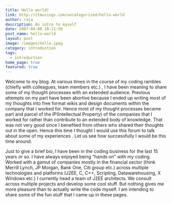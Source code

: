 ```yaml
---
title: Hello world!
link: http://itmusings.com/uncategorized/hello-world
author: raja
description: An intro to myself
date: 2007-04-06 18:11:50
post_name: hello-world
layout: post
image: /images/hello.jpeg
category: introduction
tags: 
  - introduction
home_page: true
featured: true
---
```


Welcome to my blog. At various times in the course of my coding rambles (chiefly with colleagues, team members etc.) , I have been meaning to share some of my thought processes with an extended audience. Previous attempts on my part have been abortive because I ended up writing most of my thoughts into free format wikis and design documents within the company that I worked for. Hence most of my thought processes became part and parcel of the IP(Intellectual Property) of the companies that I worked for rather than contribute to an extended body of knowledge. That was not very good since I benefited from others who shared their thoughts out in the open. Hence this time I thought I would use this forum to talk about some of my experiences . Let us see how successfully I would be this time around.

Just to give a brief bio, I have been in the coding business for the last 15 years or so. I have always enjoyed being "hands on" with my coding. Worked with a gamut of companies mostly in the financial sector (think Merrill Lynch, JP Morgan, Bank One, Citi group etc.) across multiple technologies and platforms (J2EE, C, C++, Scripting, Datawarehousing, X Windows etc.) I currently head a team of J2EE architects. We consult across multiple projects and develop some cool stuff. But nothing gives me more pleasure than to actually write the code myself. I am intending to share some of the fun stuff that I came up in these pages.

